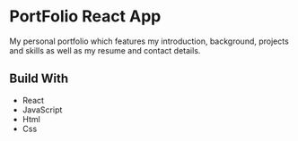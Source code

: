 # PortFolio React App
<p>My personal portfolio which features my introduction, background, projects and skills as well as my resume and contact details.</p>
<h2>Build With</h2>
<ul>
  <li>React</li>
   <li>JavaScript</li>
   <li>Html</li>
   <li>Css</li>
</ul>
